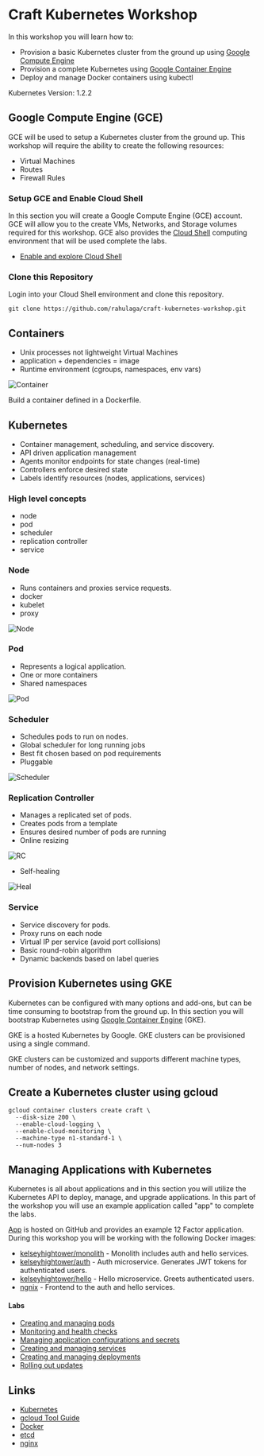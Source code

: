 # Craft Kubernetes Workshop

In this workshop you will learn how to:

* Provision a basic Kubernetes cluster from the ground up using [Google Compute Engine](https://cloud.google.com/compute)
* Provision a complete Kubernetes using [Google Container Engine](https://cloud.google.com/container-engine)
* Deploy and manage Docker containers using kubectl

Kubernetes Version: 1.2.2

## Google Compute Engine (GCE)

GCE will be used to setup a Kubernetes cluster from the ground up. This workshop will require the ability to create the following resources:

* Virtual Machines
* Routes
* Firewall Rules

### Setup GCE and Enable Cloud Shell 

In this section you will create a Google Compute Engine (GCE) account. GCE will allow you to the create VMs, Networks, and Storage volumes required for this workshop. GCE also provides the [Cloud Shell](https://cloud.google.com/shell/docs) computing environment that will be used complete the labs.

  * [Enable and explore Cloud Shell](labs/enable-and-explore-cloud-shell.md)

### Clone this Repository

Login into your Cloud Shell environment and clone this repository.

```
git clone https://github.com/rahulaga/craft-kubernetes-workshop.git
```

## Containers
* Unix processes not lightweight Virtual Machines
* application + dependencies = image
* Runtime environment (cgroups, namespaces, env vars)

![Container](images/container.png)

Build a container defined in a Dockerfile.

## Kubernetes
* Container management, scheduling, and service discovery.
* API driven application management
* Agents monitor endpoints for state changes (real-time)
* Controllers enforce desired state
* Labels identify resources (nodes, applications, services)

### High level concepts
* node
* pod
* scheduler
* replication controller
* service

### Node
* Runs containers and proxies service requests.
* docker
* kubelet
* proxy

![Node](images/kubernetes-nodes-2.png)

### Pod
* Represents a logical application.
* One or more containers
* Shared namespaces

![Pod](images/pod.png)

### Scheduler
* Schedules pods to run on nodes.
* Global scheduler for long running jobs
* Best fit chosen based on pod requirements
* Pluggable

![Scheduler](images/kubernetes-scheduler.png)

### Replication Controller
* Manages a replicated set of pods.
* Creates pods from a template
* Ensures desired number of pods are running
* Online resizing

![RC](images/kubernetes-rc.png)

* Self-healing

![Heal](images/kubernetes-rc-reschedule.png)

### Service
* Service discovery for pods.
* Proxy runs on each node
* Virtual IP per service (avoid port collisions)
* Basic round-robin algorithm
* Dynamic backends based on label queries

## Provision Kubernetes using GKE

Kubernetes can be configured with many options and add-ons, but can be time consuming to bootstrap from the ground up. In this section you will bootstrap Kubernetes using [Google Container Engine](https://cloud.google.com/container-engine) (GKE).

GKE is a hosted Kubernetes by Google. GKE clusters can be provisioned using a single command.

GKE clusters can be customized and supports different machine types, number of nodes, and network settings. 

## Create a Kubernetes cluster using gcloud

```
gcloud container clusters create craft \
  --disk-size 200 \
  --enable-cloud-logging \
  --enable-cloud-monitoring \
  --machine-type n1-standard-1 \
  --num-nodes 3 
```


## Managing Applications with Kubernetes

Kubernetes is all about applications and in this section you will utilize the Kubernetes API to deploy, manage, and upgrade applications. In this part of the workshop you will use an example application called "app" to complete the labs.

[App](https://github.com/kelseyhightower/app) is hosted on GitHub and provides an example 12 Factor application. During this workshop you will be working with the following Docker images:

* [kelseyhightower/monolith](https://hub.docker.com/r/kelseyhightower/monolith) - Monolith includes auth and hello services.
* [kelseyhightower/auth](https://hub.docker.com/r/kelseyhightower/auth) - Auth microservice. Generates JWT tokens for authenticated users.
* [kelseyhightower/hello](https://hub.docker.com/r/kelseyhightower/hello) - Hello microservice. Greets authenticated users.
* [ngnix](https://hub.docker.com/_/nginx) - Frontend to the auth and hello services.

#### Labs

  * [Creating and managing pods](labs/creating-and-managing-pods.md)
  * [Monitoring and health checks](labs/monitoring-and-health-checks.md)
  * [Managing application configurations and secrets](labs/managing-application-configurations-and-secrets.md)
  * [Creating and managing services](labs/creating-and-managing-services.md)
  * [Creating and managing deployments](labs/creating-and-managing-deployments.md)
  * [Rolling out updates](labs/rolling-out-updates.md)

## Links

  * [Kubernetes](http://googlecloudplatform.github.io/kubernetes)
  * [gcloud Tool Guide](https://cloud.google.com/sdk/gcloud)
  * [Docker](https://docs.docker.com)
  * [etcd](https://coreos.com/docs/distributed-configuration/getting-started-with-etcd)
  * [nginx](http://nginx.org)
